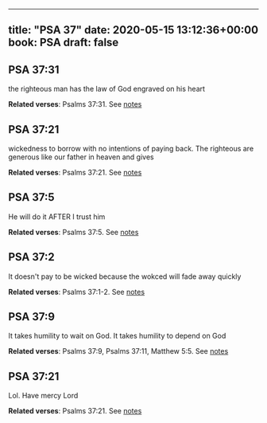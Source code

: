 
---
title: "PSA 37"
date: 2020-05-15 13:12:36+00:00
book: PSA
draft: false
---

## PSA 37:31

the righteous man has the law of God engraved on his heart

**Related verses**: Psalms 37:31. See [notes](https://my.bible.com/notes/3430037696826565022)


## PSA 37:21

wickedness to borrow with no intentions of paying back. The righteous are generous like our father in heaven and gives

**Related verses**: Psalms 37:21. See [notes](https://my.bible.com/notes/3430036305777254800)


## PSA 37:5

He will do it AFTER I trust him

**Related verses**: Psalms 37:5. See [notes](https://my.bible.com/notes/3430032275453763921)


## PSA 37:2

It doesn't pay to be wicked because the wokced will fade away quickly

**Related verses**: Psalms 37:1-2. See [notes](https://my.bible.com/notes/3430024346616979644)


## PSA 37:9

It takes humility to wait on God. It takes humility to depend on God

**Related verses**: Psalms 37:9, Psalms 37:11, Matthew 5:5. See [notes](https://my.bible.com/notes/3060545608986911280)


## PSA 37:21

Lol. Have mercy Lord

**Related verses**: Psalms 37:21. See [notes](https://my.bible.com/notes/2551629440141222264)

